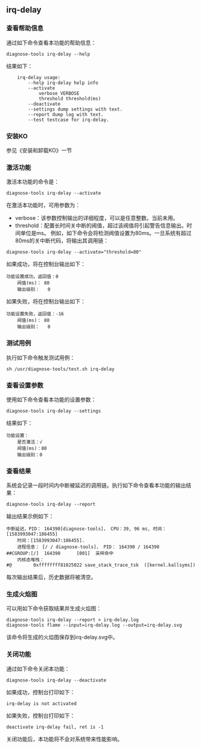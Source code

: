 ##  irq-delay
### 查看帮助信息
通过如下命令查看本功能的帮助信息：
```
diagnose-tools irq-delay --help
```
结果如下：
```
    irq-delay usage:
        --help irq-delay help info
        --activate
            verbose VERBOSE
            threshold threshold(ms)
        --deactivate
        --settings dump settings with text.
        --report dump log with text.
        --test testcase for irq-delay.
```
### 安装KO
参见《安装和卸载KO》一节
### 激活功能
激活本功能的命令是：
```
diagnose-tools irq-delay --activate
```
在激活本功能时，可用参数为：
* verbose：该参数控制输出的详细程度，可以是任意整数。当前未用。
* threshold：配置长时间关中断的阀值，超过该阀值将引起警告信息输出。时间单位是ms。
例如，如下命令会将检测阀值设置为80ms。一旦系统有超过80ms的关中断代码，将输出其调用链：
```
diagnose-tools irq-delay --activate="threshold=80"
```
如果成功，将在控制台输出如下：
```
功能设置成功，返回值：0
    阀值(ms)：	80
    输出级别：	0
```
如果失败，将在控制台输出如下：
```
功能设置失败，返回值：-16
    阀值(ms)：	80
    输出级别：	0
```
### 测试用例
执行如下命令触发测试用例：
```
sh /usr/diagnose-tools/test.sh irq-delay
```

### 查看设置参数
使用如下命令查看本功能的设置参数：
```
diagnose-tools irq-delay --settings
```
结果如下：
```
功能设置：
    是否激活：√
    阀值(ms)：80
    输出级别：0
```
### 查看结果
系统会记录一段时间内中断被延迟的调用链。执行如下命令查看本功能的输出结果：
```
diagnose-tools irq-delay --report
```
输出结果示例如下：
```
中断延迟，PID： 164390[diagnose-tools]， CPU：39, 96 ms, 时间：[1583993047:186455]
    时间：[1583993047:186455].
    进程信息： [/ / diagnose-tools]， PID： 164390 / 164390
##CGROUP:[/]  164390      [001]  采样命中
    内核态堆栈：
#@        0xffffffff81025022 save_stack_trace_tsk  ([kernel.kallsyms])
```
每次输出结果后，历史数据将被清空。

### 生成火焰图
可以用如下命令获取结果并生成火焰图：
```
diagnose-tools irq-delay --report > irq-delay.log
diagnose-tools flame --input=irq-delay.log --output=irq-delay.svg
```
该命令将生成的火焰图保存到irq-delay.svg中。

### 关闭功能
通过如下命令关闭本功能：
```
diagnose-tools irq-delay --deactivate
```
如果成功，控制台打印如下：
```
irq-delay is not activated
```
如果失败，控制台打印如下：
```
deactivate irq-delay fail, ret is -1
```
关闭功能后，本功能将不会对系统带来性能影响。
